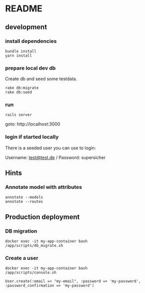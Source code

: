 # README

## development

### install dependencies

    bundle install
    yarn install

### prepare local dev db

Create db and seed some testdata.

    rake db:migrate
    rake db:seed

### run

    rails server

goto: http://localhost:3000

### login if started locally

There is a seeded user you can use to login:

Username: test@test.de / Password: supersicher

## Hints

### Annotate model with attributes

	annotate --models
	annotate --routes

## Production deployment

### DB migration

    docker exec -it my-app-container bash
    /app/scripts/db_migrate.sh

### Create a user

    docker exec -it my-app-container bash
    /app/scripts/console.sh

    User.create(:email => "my-email", :password => 'my-password', :password_confirmation => 'my-password')
